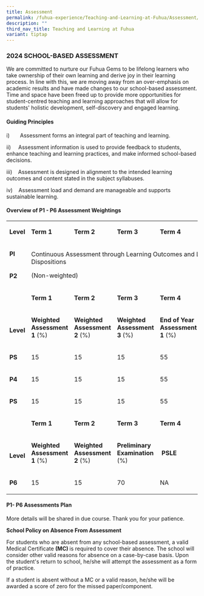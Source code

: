 ```yaml
---
title: Assessment
permalink: /fuhua-experience/Teaching-and-Learning-at-Fuhua/Assessment/
description: ""
third_nav_title: Teaching and Learning at Fuhua
variant: tiptap
---
```

<h3><strong>2024 SCHOOL-BASED ASSESSMENT</strong></h3><p>We are committed to nurture our Fuhua Gems to be lifelong learners who take ownership of their own learning and derive joy in their learning process. In line with this, we are moving away from an over-emphasis on academic results and have made changes to our school-based assessment. Time and space have been freed up to provide more opportunities for student-centred teaching and learning approaches that will allow for students' holistic development, self-discovery and engaged learning.</p><h4><strong>Guiding Principles</strong></h4><p>i)&nbsp;&nbsp;&nbsp;&nbsp;&nbsp;&nbsp; Assessment forms an integral part of teaching and learning.</p><p>ii)&nbsp;&nbsp;&nbsp;&nbsp; Assessment information is used to provide feedback to students, enhance teaching and learning practices, and make informed school-based decisions.</p><p>iii)&nbsp;&nbsp;&nbsp; Assessment is designed in alignment to the intended learning outcomes and content stated in the subject syllabuses.</p><p>iv)&nbsp;&nbsp;&nbsp; Assessment load and demand are manageable and supports sustainable learning.</p><p></p><h4><strong>Overview of P1 - P6 Assessment Weightings</strong></h4><table><tbody><tr><td rowspan="1" colspan="1"><p><strong>Level</strong></p></td><td rowspan="1" colspan="1"><p><strong>Term 1</strong></p></td><td rowspan="1" colspan="1"><p><strong>Term 2</strong></p></td><td rowspan="1" colspan="1"><p><strong>Term 3</strong></p></td><td rowspan="1" colspan="1"><p><strong>Term 4</strong></p></td><td rowspan="1" colspan="1"><p><strong>Overall</strong></p></td></tr><tr><td rowspan="1" colspan="1"><p><strong>Pl</strong></p></td><td rowspan="2" colspan="5"><p>Continuous Assessment through Learning Outcomes and Learning Dispositions </p><p>(Non-weighted)</p></td></tr><tr><td rowspan="1" colspan="1"><p><strong>P2</strong></p></td></tr><tr><td rowspan="2" colspan="1"><p><strong>&nbsp;</strong></p><p><strong>&nbsp;</strong></p><p><strong>Level</strong></p></td><td rowspan="1" colspan="1"><p><strong>Term 1</strong></p></td><td rowspan="1" colspan="1"><p><strong>Term 2</strong></p></td><td rowspan="1" colspan="1"><p><strong>Term 3</strong></p></td><td rowspan="1" colspan="1"><p><strong>Term 4</strong></p></td><td rowspan="2" colspan="1"><p><strong>&nbsp;Overall</strong></p><p>(%)</p></td></tr><tr><td rowspan="1" colspan="1"><p><strong>Weighted Assessment 1 </strong>(%)</p></td><td rowspan="1" colspan="1"><p><strong>Weighted Assessment 2 </strong>(%)</p></td><td rowspan="1" colspan="1"><p><strong>Weighted Assessment 3 </strong>(%)</p></td><td rowspan="1" colspan="1"><p><strong>End of Year Assessment 1 </strong>(%)</p></td></tr><tr><td rowspan="1" colspan="1"><p><strong>PS</strong></p></td><td rowspan="1" colspan="1"><p>15</p></td><td rowspan="1" colspan="1"><p>15</p></td><td rowspan="1" colspan="1"><p>15</p></td><td rowspan="1" colspan="1"><p>55</p></td><td rowspan="1" colspan="1"><p>100</p></td></tr><tr><td rowspan="1" colspan="1"><p><strong>P4</strong></p></td><td rowspan="1" colspan="1"><p>15</p></td><td rowspan="1" colspan="1"><p>15</p></td><td rowspan="1" colspan="1"><p>15</p></td><td rowspan="1" colspan="1"><p>55</p></td><td rowspan="1" colspan="1"><p>100</p></td></tr><tr><td rowspan="1" colspan="1"><p><strong>PS</strong></p></td><td rowspan="1" colspan="1"><p>15</p></td><td rowspan="1" colspan="1"><p>15</p></td><td rowspan="1" colspan="1"><p>15</p></td><td rowspan="1" colspan="1"><p>55</p></td><td rowspan="1" colspan="1"><p>100</p></td></tr><tr><td rowspan="2" colspan="1"><p><strong>&nbsp;</strong></p><p><strong>&nbsp;</strong></p><p><strong>Level</strong></p></td><td rowspan="1" colspan="1"><p><strong>Term 1</strong></p></td><td rowspan="1" colspan="1"><p><strong>Term 2</strong></p></td><td rowspan="1" colspan="1"><p><strong>Term 3</strong></p></td><td rowspan="1" colspan="1"><p><strong>Term 4</strong></p></td><td rowspan="2" colspan="1"><p><strong>&nbsp;Overall</strong></p><p>(%)</p></td></tr><tr><td rowspan="1" colspan="1"><p><strong>Weighted Assessment 1 </strong>(%)</p></td><td rowspan="1" colspan="1"><p><strong>Weighted Assessment 2 </strong>(%)</p></td><td rowspan="1" colspan="1"><p><strong>Preliminary Examination </strong>(%)</p></td><td rowspan="1" colspan="1"><p><strong>&nbsp;PSLE</strong></p></td></tr><tr><td rowspan="1" colspan="1"><p><strong>P6</strong></p></td><td rowspan="1" colspan="1"><p>15</p></td><td rowspan="1" colspan="1"><p>15</p></td><td rowspan="1" colspan="1"><p>70</p></td><td rowspan="1" colspan="1"><p>NA</p></td><td rowspan="1" colspan="1"><p>NA</p></td></tr></tbody></table><p></p><h4><strong>P1- P6 Assessments Plan</strong></h4><p>More details will be shared in due course. Thank you for your patience.</p><p></p><p><strong>School Policy on Absence From Assessment</strong></p><p>For students who are absent from any school-based assessment, a valid Medical Certificate <strong>(MC) </strong>is required to cover their absence. The school will consider other valid reasons for absence on a case-by-case basis. Upon the student's return to school, he/she will attempt the assessment as a form of practice.</p><p>If a student is absent without a MC or a valid reason, he/she will be awarded a score of zero for the missed paper/component.</p><p></p>
